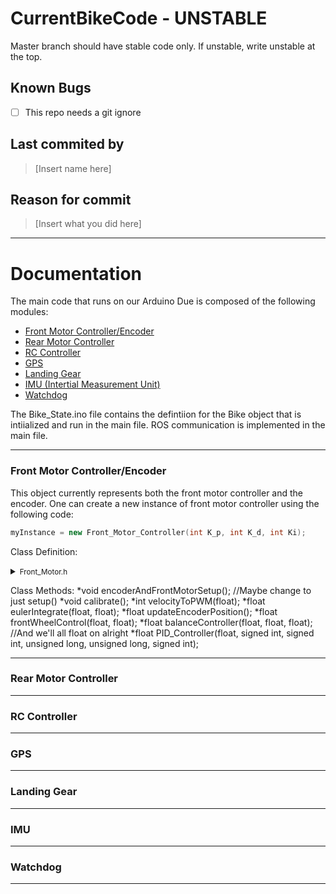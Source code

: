  # CurrentBikeCode - UNSTABLE
 Master branch should have stable code only. If unstable, write unstable at the top.

 ## Known Bugs
  - [ ] This repo needs a git ignore
 
 ## Last commited by
 >[Insert name here]
 
 ## Reason for commit
>[Insert what you did here]

---
# Documentation
The main code that runs on our Arduino Due is composed of the following modules:
* [Front Motor Controller/Encoder](#front)
* [Rear Motor Controller](#rear)
* [RC Controller](#rc)
* [GPS](#gps)
* [Landing Gear](#landing)
* [IMU (Intertial Measurement Unit)](#imu)
* [Watchdog](#watchdog)


The Bike_State.ino file contains the defintiion for the Bike object that is intiialized and run in the main file. ROS communication is implemented in the main file.

---

### <a name="front"></a>Front Motor Controller/Encoder
This object currently represents both the front motor controller and the encoder. One can create a 
new instance of front motor controller using the following code:
```c++
myInstance = new Front_Motor_Controller(int K_p, int K_d, int Ki);
```
Class Definition:
  <details>
    <summary><small>Front_Motor.h</small></summary><p>
    
    
    
    #ifndef Front_Motor_h
    #define Front_Motor_h 
    #include <SPI.h>
    #include <math.h>
    
    class Front_Motor_Controller { //TODO Overall I can probably separate more stuff in here
        /*
           List of constants and variables used by Front_Motor_Controller
        */
      private:
        //Timed Loop Variables - Repetitive code from Watchdog files
        const long interval = 10000;
        long l_start;
        long l_diff;
    
        //voltage constants and variables- TODO these could totally be separated cause
        //Rear Motor uses them too
        const int VOLTAGE_PIN = 63; //A9
        float VOLTAGE_CONST = 14.2;
        float battery_voltage = 0;
        float VELOCITY_VOLTAGE_K = 1.7936;
        float VELOCITY_VOLTAGE_C = -1.2002;
    
        //define maximum front wheel pwm
        int maxfront_PWM = 110;
    
        //Read the relative position of the encoder
        signed int relativePos = REG_TC0_CV0;
        //Read the index value (Z channel) of the encoder
        signed int indexValue = REG_TC0_CV1;
    
        int steer_dir = 0;
    
        //Balance Control constants TODO think about splitting these
        const int k1 = 71; //phi = lean
        const int k2 = 10; //was previously 21 //phidot=lean rate
        const int k3 = -20; //delta=steer
    
        //Encoder
        const int quad_A = 2;
        const int quad_B = 13;
        const int idx = 60;
        const unsigned int mask_quad_A = digitalPinToBitMask(quad_A);
        const unsigned int mask_quad_B = digitalPinToBitMask(quad_B);
        const unsigned int mask_idx = digitalPinToBitMask(idx);
        int REnot = 3;
        int DE = 4;
        signed int oldPosition  = 0;
        signed int oldIndex = 0;
        unsigned long previous_t = 0;
        signed int x_offset = 0;
        float desired_pos = 0;
        float current_pos = 0;
        float current_vel = 0;
        float desired_vel = 0;
        float vel_error = 0;
        float pos_error = 0;
        float PID_output = 0;
        float sp_error = 0;
        float sv_error = 0;
        int pwm = 0;
    
        //Added by Kenneth for constructors
        const int K_p;
        const int K_d;
        const int K_i;
    
    
      public:
        /*
           Constructors for a Front_Motor_Controller. Parameters to input to this function
           Are Proportional Gain, Differential Gain, and lastly Integration Gain
        */
        Front_Motor_Controller(int, int, int);
    
        /*
           List of methods- TODO figure out which ones can be private.
        */
        void encoderAndFrontMotorSetup(); //Maybe change to just setup()
        void calibrate();
        int velocityToPWM(float);
        float eulerIntegrate(float, float);
        float updateEncoderPosition();
        float frontWheelControl(float, float);
        float balanceController(float, float, float); //And we'll all float on alright
        float PID_Controller(float, signed int, signed int, unsigned long, unsigned long, signed int);
    
        /*
           TODO These variables should be private
        */
        float desired_steer = 0;
        float desired_pos_array[250];
        float theo_position = 0;
    };
    #endif //Front_Motor_h
  </p></details>
  
Class Methods:
*void encoderAndFrontMotorSetup(); //Maybe change to just setup()
*void calibrate();
*int velocityToPWM(float);
*float eulerIntegrate(float, float);
*float updateEncoderPosition();
*float frontWheelControl(float, float);
*float balanceController(float, float, float); //And we'll all float on alright
*float PID_Controller(float, signed int, signed int, unsigned long, unsigned long, signed int);

---
### <a name="rear"></a>Rear Motor Controller

---
### <a name="rc"></a>RC Controller

---
### <a name="gps"></a>GPS

---
### <a name="landing"></a>Landing Gear

---
### <a name="imu"></a>IMU

---
### <a name="watchdog"></a>Watchdog

---


